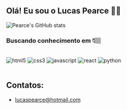 ## Olá! Eu sou o Lucas Pearce 🤙🏼

![Pearce's GitHub stats](https://github-readme-stats.vercel.app/api?username=pearcelucas&show_icons=true&theme=tokyonight)

### Buscando conhecimento em 👇🏼
<br>
<div style= "display: inline_block">
    <img align="center" alt="html5" src="https://img.shields.io/badge/HTML5-E34F26?style=for-the-badge&logo=html5&logoColor=white">
    <img align="center" alt="css3" src="https://img.shields.io/badge/CSS3-1572B6?style=for-the-badge&logo=css3&logoColor=white">
    <img align="center" alt="javascript" src="https://img.shields.io/badge/JavaScript-F7DF1E?style=for-the-badge&logo=javascript&logoColor=black">
    <img align="center" alt="react" src="https://img.shields.io/badge/React-20232A?style=for-the-badge&logo=react&logoColor=61DAFBe">
    <img align="center" alt="python" src="https://img.shields.io/badge/Python-3776AB?style=for-the-badge&logo=python&logoColor=white">   
</div>
<br>

## Contatos:
 - lucaspearce@hotmail.com
